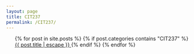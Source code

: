 ```yaml
---
layout: page
title: CIT237
permalink: /CIT237/
---
```


<ol>
{% for post in site.posts %} 
{% if post.categories contains "CIT237" %}
 <a class="post-link" href="{{ post.url | relative_url }}">
            {{ post.title | escape }}
          </a>
{% endif %}
{% endfor %}
</ol>
